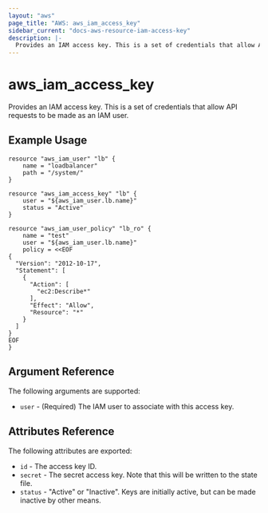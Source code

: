 ```yaml
---
layout: "aws"
page_title: "AWS: aws_iam_access_key"
sidebar_current: "docs-aws-resource-iam-access-key"
description: |-
  Provides an IAM access key. This is a set of credentials that allow API requests to be made as an IAM user.
---
```


# aws\_iam\_access\_key

Provides an IAM access key. This is a set of credentials that allow API requests to be made as an IAM user.

## Example Usage

```
resource "aws_iam_user" "lb" {
    name = "loadbalancer"
    path = "/system/"
}

resource "aws_iam_access_key" "lb" {
    user = "${aws_iam_user.lb.name}"
    status = "Active"
}

resource "aws_iam_user_policy" "lb_ro" {
    name = "test"
    user = "${aws_iam_user.lb.name}"
    policy = <<EOF
{
  "Version": "2012-10-17",
  "Statement": [
    {
      "Action": [
        "ec2:Describe*"
      ],
      "Effect": "Allow",
      "Resource": "*"
    }
  ]
}
EOF
}
```

## Argument Reference

The following arguments are supported:

* `user` - (Required) The IAM user to associate with this access key.

## Attributes Reference

The following attributes are exported:

* `id` - The access key ID.
* `secret` - The secret access key. Note that this will be written to the state file.
* `status` - "Active" or "Inactive". Keys are initially active, but can be made
	inactive by other means.
